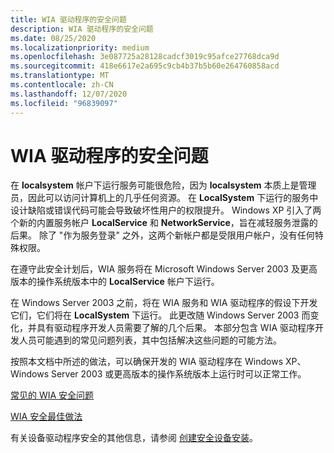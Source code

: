 ```yaml
---
title: WIA 驱动程序的安全问题
description: WIA 驱动程序的安全问题
ms.date: 08/25/2020
ms.localizationpriority: medium
ms.openlocfilehash: 3e087725a28128cadcf3019c95afce27768dca9d
ms.sourcegitcommit: 418e6617e2a695c9cb4b37b5b60e264760858acd
ms.translationtype: MT
ms.contentlocale: zh-CN
ms.lasthandoff: 12/07/2020
ms.locfileid: "96839097"
---
```

# <a name="security-issues-for-wia-drivers"></a>WIA 驱动程序的安全问题

在 **localsystem** 帐户下运行服务可能很危险，因为 **localsystem** 本质上是管理员，因此可以访问计算机上的几乎任何资源。 在 **LocalSystem** 下运行的服务中设计缺陷或错误代码可能会导致破坏性用户的权限提升。 Windows XP 引入了两个新的内置服务帐户 **LocalService** 和 **NetworkService**，旨在减轻服务泄露的后果。 除了 "作为服务登录" 之外，这两个新帐户都是受限用户帐户，没有任何特殊权限。

在遵守此安全计划后，WIA 服务将在 Microsoft Windows Server 2003 及更高版本的操作系统版本中的 **LocalService** 帐户下运行。

在 Windows Server 2003 之前，将在 WIA 服务和 WIA 驱动程序的假设下开发它们，它们将在 **LocalSystem** 下运行。 此更改随 Windows Server 2003 而变化，并具有驱动程序开发人员需要了解的几个后果。 本部分包含 WIA 驱动程序开发人员可能遇到的常见问题列表，其中包括解决这些问题的可能方法。

按照本文档中所述的做法，可以确保开发的 WIA 驱动程序在 Windows XP、Windows Server 2003 或更高版本的操作系统版本上运行时可以正常工作。

[常见的 WIA 安全问题](common-wia-security-problems.md)

[WIA 安全最佳做法](wia-security-best-practices.md)

有关设备驱动程序安全的其他信息，请参阅 [创建安全设备安装](../install/creating-secure-device-installations.md)。
